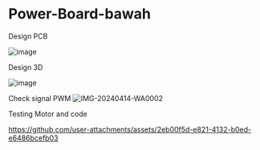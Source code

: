 # Power-Board-bawah

Design PCB

![image](https://github.com/GanangAji05/Power-Board-bawah/assets/124345005/646a9828-baa7-4239-9262-df237ce0c7df)

Design 3D

![image](https://github.com/GanangAji05/Power-Board-bawah/assets/124345005/14407d2c-5909-419a-8c26-6985abb3621f)

Check signal PWM
![IMG-20240414-WA0002](https://github.com/user-attachments/assets/72c9ffb1-bc86-40fa-b497-7ebdfc2ddcd6)


Testing Motor and code

https://github.com/user-attachments/assets/2eb00f5d-e821-4132-b0ed-e6486bcefb03

